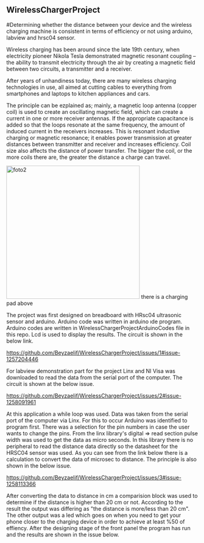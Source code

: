## WirelessChargerProject
#Determining whether the distance between your device and the wireless charging machine is consistent in terms of efficiency or not using arduino, labview and hrsc04 sensor.


Wireless charging has been around since the late 19th century, when electricity pioneer Nikola Tesla demonstrated magnetic resonant coupling – the ability to transmit electricity through the air by creating a magnetic field between two circuits, a transmitter and a receiver.

After years of unhandiness today, there are many wireless charging technologies in use, all aimed at cutting cables to everything from smartphones and laptops to kitchen appliances and cars. 

The principle can be ezplained as; mainly, a magnetic loop antenna (copper coil) is used to create an oscillating magnetic field, which can create a current in one or more receiver antennas. If the appropriate capacitance is added so that the loops resonate at the same frequency, the amount of induced current in the receivers increases. This is resonant inductive charging or magnetic resonance; it enables power transmission at greater distances between transmitter and receiver and increases efficiency. Coil size also affects the distance of power transfer. The bigger the coil, or the more coils there are, the greater the distance a charge can travel. 



<img width="350" alt="foto2" src="https://user-images.githubusercontent.com/79105577/171506748-c2880be2-de97-4726-b97d-f5bdeea9fe6d.png">
there is a charging pad above



The project was first designed on breadboard with HRsc04 ultrasonic sensor and arduino. Arduino code was written in arduino ıde program. Arduino codes are written in WirelessChargerProjectArduinoCodes file in this repo. Lcd is used to display the results. The circuit is shown in the below link.

https://github.com/Beyzaelif/WirelessChargerProject/issues/1#issue-1257204446

For labview demonstration part for the project Linx and NI Visa was downloaded to read the data from the serial port of the computer. The circuit is shown at the  below issue. 

https://github.com/Beyzaelif/WirelessChargerProject/issues/2#issue-1258091961

At this application a while loop was used. Data was taken from the serial port of the computer via Linx. For this to occur Arduino was identified to program first. There was a selection for the pin numbers in case the user wants to change the pins. From the linx library's digital => read section pulse width was used to get the data as micro seconds. In this library there is no peripheral to read the distance data directly so the datasheet for the HRSC04 sensor was used. As you can see from the link below there is a calculation to convert the data of microsec to distance. The principle is also shown in the below issue. 

https://github.com/Beyzaelif/WirelessChargerProject/issues/3#issue-1258113366


After converting the data to distance in cm a comparision block was used to determine if the distance is higher than 20 cm or not. According to the result the output was differing as "the distance is more/less than 20 cm". The other output was a led which goes on when you need to get your phone closer to the charging device in order to achieve at least %50 of effiency. After the designing stage of the front panel the program has run and the results are shown in the issue below.













